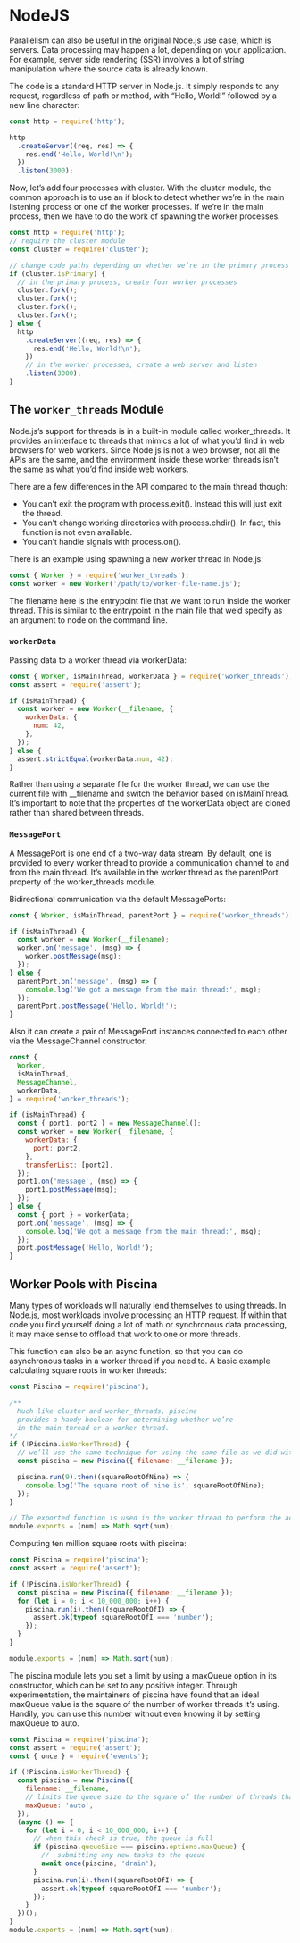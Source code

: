 # NodeJS

Parallelism can also be useful in the original Node.js use case, which is servers. Data processing may happen a lot, depending on your application. For example, server side rendering (SSR) involves a lot of string manipulation where the source data is already known.

The code is a standard HTTP server in Node.js. It simply responds to any request, regardless of path or method, with “Hello, World!” followed by a new line character:

```javascript
const http = require('http');

http
  .createServer((req, res) => {
    res.end('Hello, World!\n');
  })
  .listen(3000);
```

Now, let’s add four processes with cluster. With the cluster module, the common approach is to use an if block to detect whether we’re in the main listening process or one of the worker processes. If we’re in the main process, then we have to do the work of spawning the worker processes.

```javascript
const http = require('http');
// require the cluster module
const cluster = require('cluster');

// change code paths depending on whether we’re in the primary process
if (cluster.isPrimary) {
  // in the primary process, create four worker processes
  cluster.fork();
  cluster.fork();
  cluster.fork();
  cluster.fork();
} else {
  http
    .createServer((req, res) => {
      res.end('Hello, World!\n');
    })
    // in the worker processes, create a web server and listen
    .listen(3000);
}
```

## The `worker_threads` Module

Node.js’s support for threads is in a built-in module called worker_threads. It provides an interface to threads that mimics a lot of what you’d find in web browsers for web workers. Since Node.js is not a web browser, not all the APIs are the same, and the environment inside these worker threads isn’t the same as what you’d find inside web workers.

There are a few differences in the API compared to the main thread though:

- You can’t exit the program with process.exit(). Instead this will just exit the thread.
- You can’t change working directories with process.chdir(). In fact, this function is not even available.
- You can’t handle signals with process.on().

There is an example using spawning a new worker thread in Node.js:

```javascript
const { Worker } = require('worker_threads');
const worker = new Worker('/path/to/worker-file-name.js');
```

The filename here is the entrypoint file that we want to run inside the worker thread. This is similar to the entrypoint in the main file that we’d specify as an argument to node on the command line.

### `workerData`

Passing data to a worker thread via workerData:

```javascript
const { Worker, isMainThread, workerData } = require('worker_threads');
const assert = require('assert');

if (isMainThread) {
  const worker = new Worker(__filename, {
    workerData: {
      num: 42,
    },
  });
} else {
  assert.strictEqual(workerData.num, 42);
}
```

Rather than using a separate file for the worker thread, we can use the current file with \_\_filename and switch the behavior based on isMainThread. It’s important to note that the properties of the workerData object are cloned rather than shared between threads.

### `MessagePort`

A MessagePort is one end of a two-way data stream. By default, one is provided to every worker thread to provide a communication channel to and from the main thread. It’s available in the worker thread as the parentPort property of the worker_threads module.

Bidirectional communication via the default MessagePorts:

```javascript
const { Worker, isMainThread, parentPort } = require('worker_threads');

if (isMainThread) {
  const worker = new Worker(__filename);
  worker.on('message', (msg) => {
    worker.postMessage(msg);
  });
} else {
  parentPort.on('message', (msg) => {
    console.log('We got a message from the main thread:', msg);
  });
  parentPort.postMessage('Hello, World!');
}
```

Also it can create a pair of MessagePort instances connected to each other via the MessageChannel constructor.

```javascript
const {
  Worker,
  isMainThread,
  MessageChannel,
  workerData,
} = require('worker_threads');

if (isMainThread) {
  const { port1, port2 } = new MessageChannel();
  const worker = new Worker(__filename, {
    workerData: {
      port: port2,
    },
    transferList: [port2],
  });
  port1.on('message', (msg) => {
    port1.postMessage(msg);
  });
} else {
  const { port } = workerData;
  port.on('message', (msg) => {
    console.log('We got a message from the main thread:', msg);
  });
  port.postMessage('Hello, World!');
}
```

## Worker Pools with Piscina

Many types of workloads will naturally lend themselves to using threads. In Node.js, most workloads involve processing an HTTP request. If within that code you find yourself doing a lot of math or synchronous data processing, it may make sense to offload that work to one or more threads.

This function can also be an async function, so that you can do asynchronous tasks in a worker thread if you need to. A basic example calculating square roots in worker threads:

```javascript
const Piscina = require('piscina');

/**
  Much like cluster and worker_threads, piscina
  provides a handy boolean for determining whether we’re
  in the main thread or a worker thread.
*/
if (!Piscina.isWorkerThread) {
  // we’ll use the same technique for using the same file as we did with the happycoin example.
  const piscina = new Piscina({ filename: __filename });

  piscina.run(9).then((squareRootOfNine) => {
    console.log('The square root of nine is', squareRootOfNine);
  });
}

// The exported function is used in the worker thread to perform the actual work. In this case, it’s just calculating a square root.
module.exports = (num) => Math.sqrt(num);
```

Computing ten million square roots with piscina:

```javascript
const Piscina = require('piscina');
const assert = require('assert');

if (!Piscina.isWorkerThread) {
  const piscina = new Piscina({ filename: __filename });
  for (let i = 0; i < 10_000_000; i++) {
    piscina.run(i).then((squareRootOfI) => {
      assert.ok(typeof squareRootOfI === 'number');
    });
  }
}

module.exports = (num) => Math.sqrt(num);
```

The piscina module lets you set a limit by using a maxQueue option in its constructor, which can be set to any positive integer. Through experimentation, the maintainers of piscina have found that an ideal maxQueue value is the square of the number of worker threads it’s using. Handily, you can use this number without even knowing it by setting maxQueue to auto.

```javascript
const Piscina = require('piscina');
const assert = require('assert');
const { once } = require('events');

if (!Piscina.isWorkerThread) {
  const piscina = new Piscina({
    filename: __filename,
    // limits the queue size to the square of the number of threads that piscina is using
    maxQueue: 'auto',
  });
  (async () => {
    for (let i = 0; i < 10_000_000; i++) {
      // when this check is true, the queue is full
      if (piscina.queueSize === piscina.options.maxQueue) {
        //  submitting any new tasks to the queue
        await once(piscina, 'drain');
      }
      piscina.run(i).then((squareRootOfI) => {
        assert.ok(typeof squareRootOfI === 'number');
      });
    }
  })();
}
module.exports = (num) => Math.sqrt(num);
```
